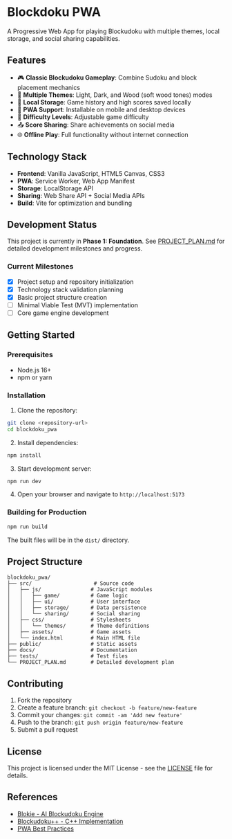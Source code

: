 # Blockdoku PWA

A Progressive Web App for playing Blockudoku with multiple themes, local storage, and social sharing capabilities.

## Features

- 🎮 **Classic Blockudoku Gameplay**: Combine Sudoku and block placement mechanics
- 🎨 **Multiple Themes**: Light, Dark, and Wood (soft wood tones) modes
- 💾 **Local Storage**: Game history and high scores saved locally
- 📱 **PWA Support**: Installable on mobile and desktop devices
- 🎯 **Difficulty Levels**: Adjustable game difficulty
- 📤 **Score Sharing**: Share achievements on social media
- 🌐 **Offline Play**: Full functionality without internet connection

## Technology Stack

- **Frontend**: Vanilla JavaScript, HTML5 Canvas, CSS3
- **PWA**: Service Worker, Web App Manifest
- **Storage**: LocalStorage API
- **Sharing**: Web Share API + Social Media APIs
- **Build**: Vite for optimization and bundling

## Development Status

This project is currently in **Phase 1: Foundation**. See [PROJECT_PLAN.md](./PROJECT_PLAN.md) for detailed development milestones and progress.

### Current Milestones
- [x] Project setup and repository initialization
- [x] Technology stack validation planning
- [x] Basic project structure creation
- [ ] Minimal Viable Test (MVT) implementation
- [ ] Core game engine development

## Getting Started

### Prerequisites
- Node.js 16+ 
- npm or yarn

### Installation

1. Clone the repository:
```bash
git clone <repository-url>
cd blockdoku_pwa
```

2. Install dependencies:
```bash
npm install
```

3. Start development server:
```bash
npm run dev
```

4. Open your browser and navigate to `http://localhost:5173`

### Building for Production

```bash
npm run build
```

The built files will be in the `dist/` directory.

## Project Structure

```
blockdoku_pwa/
├── src/                    # Source code
│   ├── js/                # JavaScript modules
│   │   ├── game/          # Game logic
│   │   ├── ui/            # User interface
│   │   ├── storage/       # Data persistence
│   │   └── sharing/       # Social sharing
│   ├── css/               # Stylesheets
│   │   └── themes/        # Theme definitions
│   ├── assets/            # Game assets
│   └── index.html         # Main HTML file
├── public/                # Static assets
├── docs/                  # Documentation
├── tests/                 # Test files
└── PROJECT_PLAN.md        # Detailed development plan
```

## Contributing

1. Fork the repository
2. Create a feature branch: `git checkout -b feature/new-feature`
3. Commit your changes: `git commit -am 'Add new feature'`
4. Push to the branch: `git push origin feature/new-feature`
5. Submit a pull request

## License

This project is licensed under the MIT License - see the [LICENSE](LICENSE) file for details.

## References

- [Blokie - AI Blockudoku Engine](https://github.com/gary-z/blokie)
- [Blockudoku++ - C++ Implementation](https://github.com/CosminPerRam/Blockudokuplusplus)
- [PWA Best Practices](https://web.dev/progressive-web-apps/)
